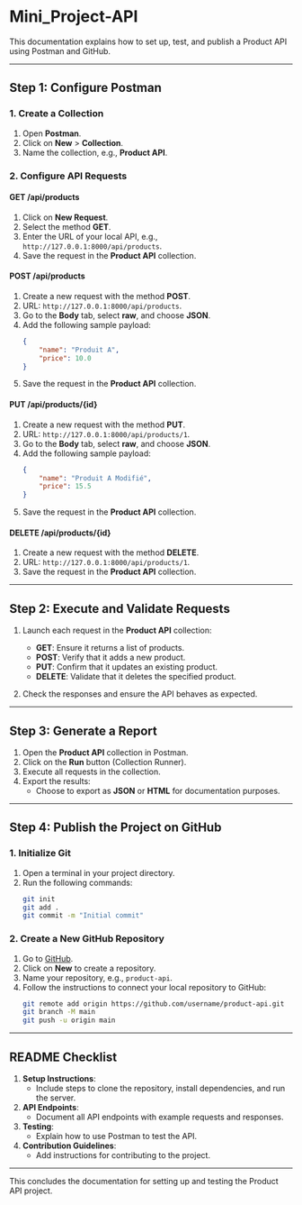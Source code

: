# Mini_Project-API


This documentation explains how to set up, test, and publish a Product API using Postman and GitHub.

---

## Step 1: Configure Postman

### 1. Create a Collection
1. Open **Postman**.
2. Click on **New** > **Collection**.
3. Name the collection, e.g., **Product API**.

### 2. Configure API Requests

#### GET /api/products
1. Click on **New Request**.
2. Select the method **GET**.
3. Enter the URL of your local API, e.g., `http://127.0.0.1:8000/api/products`.
4. Save the request in the **Product API** collection.

#### POST /api/products
1. Create a new request with the method **POST**.
2. URL: `http://127.0.0.1:8000/api/products`.
3. Go to the **Body** tab, select **raw**, and choose **JSON**.
4. Add the following sample payload:
   ```json
   {
       "name": "Produit A",
       "price": 10.0
   }
   ```
5. Save the request in the **Product API** collection.

#### PUT /api/products/{id}
1. Create a new request with the method **PUT**.
2. URL: `http://127.0.0.1:8000/api/products/1`.
3. Go to the **Body** tab, select **raw**, and choose **JSON**.
4. Add the following sample payload:
   ```json
   {
       "name": "Produit A Modifié",
       "price": 15.5
   }
   ```
5. Save the request in the **Product API** collection.

#### DELETE /api/products/{id}
1. Create a new request with the method **DELETE**.
2. URL: `http://127.0.0.1:8000/api/products/1`.
3. Save the request in the **Product API** collection.

---

## Step 2: Execute and Validate Requests

1. Launch each request in the **Product API** collection:
   - **GET**: Ensure it returns a list of products.
   - **POST**: Verify that it adds a new product.
   - **PUT**: Confirm that it updates an existing product.
   - **DELETE**: Validate that it deletes the specified product.

2. Check the responses and ensure the API behaves as expected.

---

## Step 3: Generate a Report

1. Open the **Product API** collection in Postman.
2. Click on the **Run** button (Collection Runner).
3. Execute all requests in the collection.
4. Export the results:
   - Choose to export as **JSON** or **HTML** for documentation purposes.

---

## Step 4: Publish the Project on GitHub

### 1. Initialize Git
1. Open a terminal in your project directory.
2. Run the following commands:
   ```bash
   git init
   git add .
   git commit -m "Initial commit"
   ```

### 2. Create a New GitHub Repository
1. Go to [GitHub](https://github.com/).
2. Click on **New** to create a repository.
3. Name your repository, e.g., `product-api`.
4. Follow the instructions to connect your local repository to GitHub:
   ```bash
   git remote add origin https://github.com/username/product-api.git
   git branch -M main
   git push -u origin main
   ```

---

## README Checklist

1. **Setup Instructions**:
   - Include steps to clone the repository, install dependencies, and run the server.
2. **API Endpoints**:
   - Document all API endpoints with example requests and responses.
3. **Testing**:
   - Explain how to use Postman to test the API.
4. **Contribution Guidelines**:
   - Add instructions for contributing to the project.

---

This concludes the documentation for setting up and testing the Product API project.


